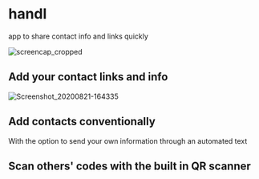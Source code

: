 # handl
app to share contact info and links quickly

![screencap_cropped](https://user-images.githubusercontent.com/33814854/90933709-0a12e500-e3ce-11ea-9ac1-dcc331fafa99.gif)

## Add your contact links and info
![Screenshot_20200821-164335](https://user-images.githubusercontent.com/33814854/90933615-d8018300-e3cd-11ea-8571-054380b3a699.png)

## Add contacts conventionally
With the option to send your own information through an automated text

## Scan others' codes with the built in QR scanner
